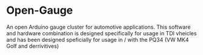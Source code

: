 # Open-Gauge
An open Arduino gauge cluster for automotive applications.
This software and hardware combination is designed specifically for usage in TDI vheicles and has been designed speficially for usage in / with the PQ34 (VW MK4 Golf and derrivitives)
